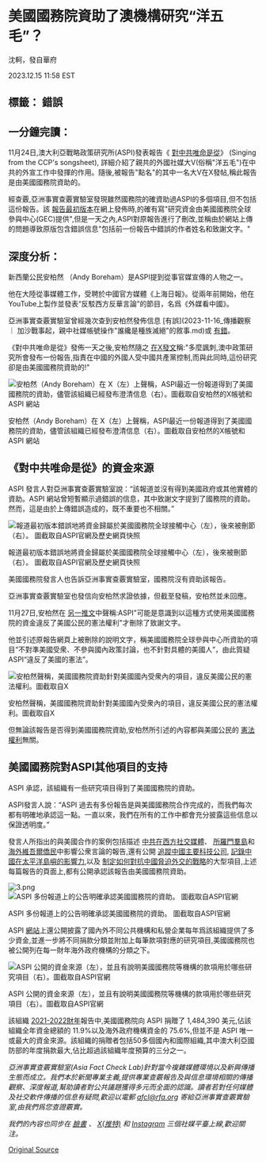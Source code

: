 # 美國國務院資助了澳機構研究“洋五毛”？

沈軻，發自華府

2023.12.15 11:58 EST

## 標籤： 錯誤

## 一分鐘完讀：

11月24日,澳大利亞戰略政策研究所(ASPI)發表報告《 [對中共唯命是從](https://www.aspi.org.au/report/singing-ccps-songsheet)》 (Singing from the CCP's songsheet), 詳細介紹了親共的外國社媒大V(俗稱"洋五毛")在中共的外宣工作中發揮的作用。隨後,被報告"點名"的其中一名大V在X發帖,稱此報告是由美國國務院資助的。

經查覈,亞洲事實查覈實驗室發現雖然國務院的確資助過ASPI的多個項目,但不包括這份報告。該 [報告最初版本](https://web.archive.org/web/20231124114924/https://www.aspi.org.au/report/singing-ccps-songsheet)在網上發佈時,的確有寫"研究資金由美國國務院全球參與中心(GEC)提供",但是一天之內,ASPI對原報告進行了刪改,並稱由於網站上傳的問題導致原版包含錯誤信息"包括前一份報告中錯誤的作者姓名和致謝文字。"

## 深度分析：

新西蘭公民安柏然 （Andy Boreham）是ASPI提到從事官媒宣傳的人物之一。

他在大陸從事媒體工作，受聘於中國官方媒體《上海日報》。從兩年前開始，他在YouTube上製作並發表“反駁西方反華言論”的節目，名爲《外媒看中國》。

亞洲事實查覈實驗室曾經幾次查到安柏然發佈信息 [有誤](2023-11-16_傳播觀察 ｜ 加沙戰事起，親中社媒帳號操作"誰纔是種族滅絕"的敘事.md)或 [有錯](2023-04-11_事實查覈｜馮德萊恩走普通旅客通道？訪華遭冷遇？.md)。

《對中共唯命是從》發佈一天之後,安柏然隨之 [在X發文](https://twitter.com/AndyBxxx/status/1728343756619813141)稱:"多麼諷刺,澳中政策研究所會發布一份報告,指責在中國的外國人受中國共產黨控制,而與此同時,這份研究卻是由美國國務院資助的!"

![安柏然（Andy Boreham）在 X（左）上聲稱，ASPI最近一份報道得到了美國國務院的資助，儘管該組織已經發布澄清信息（右）。圖截取自安柏然的X帳號和 ASPI 網站](images/UNLKTZ54B6Z4MPVEHFGBNDLWK4.png)

安柏然（Andy Boreham）在 X（左）上聲稱，ASPI最近一份報道得到了美國國務院的資助，儘管該組織已經發布澄清信息（右）。圖截取自安柏然的X帳號和 ASPI 網站

## 《對中共唯命是從》的資金來源

ASPI 發言人對亞洲事實查覈實驗室說：“該報道並沒有得到美國政府或其他實體的資助。ASPI 網站曾短暫顯示過錯誤的信息，其中致謝文字提到了國務院的資助。然而，這是由於上傳錯誤造成的，既不重要也不相關。”

![報道最初版本錯誤地將資金歸屬於美國國務院全球接觸中心（左），後來被刪節（右）。 圖截取自ASPI官網及歷史網頁快照](images/A2OCKII76JW422AIVWJPRO63HI.png)

報道最初版本錯誤地將資金歸屬於美國國務院全球接觸中心（左），後來被刪節（右）。 圖截取自ASPI官網及歷史網頁快照

美國國務院發言人也告訴亞洲事實查覈實驗室，國務院沒有資助該報告。

亞洲事實查覈實驗室也發信向安柏然求證依據，但截至發稿，安柏然並未回應。

11月27日,安柏然在 [另一推文](https://twitter.com/AndyBxxx/status/1729008428813848688)中聲稱:ASPI"可能是意識到以這種方式使用美國國務院的資金違反了美國公民的憲法權利"才刪除了致謝文字。

他並引述原報告網頁上被刪除的說明文字，稱美國國務院全球參與中心所資助的項目“不對準美國受衆、不參與國內政策討論，也不針對具體的美國人”，由此質疑ASPI“違反了美國的憲法”。

![安柏然聲稱，美國國務院資助針對美國國內受衆內的項目，違反美國公民的憲法權利。圖截取自X](images/L4KWCU7SEOB46ADJUKB2J77NOY.png)

安柏然聲稱，美國國務院資助針對美國國內受衆內的項目，違反美國公民的憲法權利。圖截取自X

但無論該報告是否得到美國國務院資助,安柏然所引述的內容都與美國公民的 [憲法權利](https://constitutioncenter.org/the-constitution/amendments)無關。

## 美國國務院對ASPI其他項目的支持

ASPI 承認，該組織有一些研究項目得到了美國國務院的資助。

ASPI發言人說：“ASPI 過去有多份報告是與美國國務院合作完成的，而我們每次都有明確地承認這一點。一直以來，我們在所有的工作中都會充分披露這些信息以保證透明度。”

發言人所指出的與美國合作的案例包括描述 [中共在西方社交媒體](https://www.aspi.org.au/report/gaming-public-opinion)、 [所羅門羣島](https://www.aspi.org.au/report/suppressing-truth-and-spreading-lies)和 [海外維吾爾僑民](https://www.aspi.org.au/report/cultivating-friendly-forces)中影響公衆言論的報告,還有公開 [追蹤中國主要科技公司](https://chinatechmap.aspi.org.au/#/about-aspi/), [記錄中國在太平洋島嶼的影響力](https://www.aspi.org.au/report/seeking-undermine-democracy-and-partnerships),以及 [制定如何對抗中國脅迫外交的戰略](https://www.aspi.org.au/report/countering-chinas-coercive-diplomacy)的大型項目,上述每篇報告的頁面上,都有公開承認該報告由美國國務院資助。

![3.png](images/DS2X673LP46SUPFJ42HVKVLLXE.png)![ASPI 多份報道上的公告明確承認美國國務院的資助。 圖截取自ASPI官網](images/WJ2XZCHA26FYK32LLGD7KICFOU.png)

ASPI 多份報道上的公告明確承認美國國務院的資助。 圖截取自ASPI官網

ASPI [網站](https://www.aspi.org.au/about-aspi/funding)上還公開披露了國內外不同公共機構和私營企業每年爲該組織提供了多少資金,並進一步將不同捐款分類並附加上每筆款項對應的研究項目,美國國務院也被公開列在每一財年海外政府機構的分類之下。

![ASPI 公開的資金來源（左），並且有說明美國國務院等機構的款項用於哪些研究項目（右）。圖截取自ASPI官網](images/NPKWPID46LEEQSMLQUOX4CGXVQ.png)

ASPI 公開的資金來源（左），並且有說明美國國務院等機構的款項用於哪些研究項目（右）。圖截取自ASPI官網

該組織 [2021-2022財年](https://ad-aspi.s3.ap-southeast-2.amazonaws.com/2023-02/ASPI-Funding_2021-2022.pdf?VersionId=uBgzvRFMWrzTqZfbQldVtdteieW95Ns1)報告中,美國國務院向 ASPI 捐贈了 1,484,390 美元,佔該組織全年資金總額的 11.9%以及海外政府機構資金的 75.6%,但並不是 ASPI 唯一或最大的資金來源。該組織的捐贈者包括50多個國內和國際組織,其中澳大利亞國防部的年度捐款最大,佔比超過該組織年度預算的三分之一。

*亞洲事實查覈實驗室(Asia Fact Check Lab)針對當今複雜媒體環境以及新興傳播生態而成立。我們本於新聞專業主義,提供專業查覈報告及與信息環境相關的傳播觀察、深度報道,幫助讀者對公共議題獲得多元而全面的認識。讀者若對任何媒體及社交軟件傳播的信息有疑問,歡迎以電郵*  [*afcl@rfa.org*](mailto:afcl@rfa.org)  *寄給亞洲事實查覈實驗室,由我們爲您查證覈實。*

*我們的內容也同步在*  [*臉書*](https://www.facebook.com/asiafactchecklabcn/)  *、*  [*X(推特)*](https://twitter.com/asiafactcheckcn)  *和*  [*Instagram*](https://www.instagram.com/asiafactchecklab/)  *三個社媒平臺上線,歡迎關注。*



[Original Source](https://www.rfa.org/mandarin/shishi-hecha/hc-12152023115200.html)